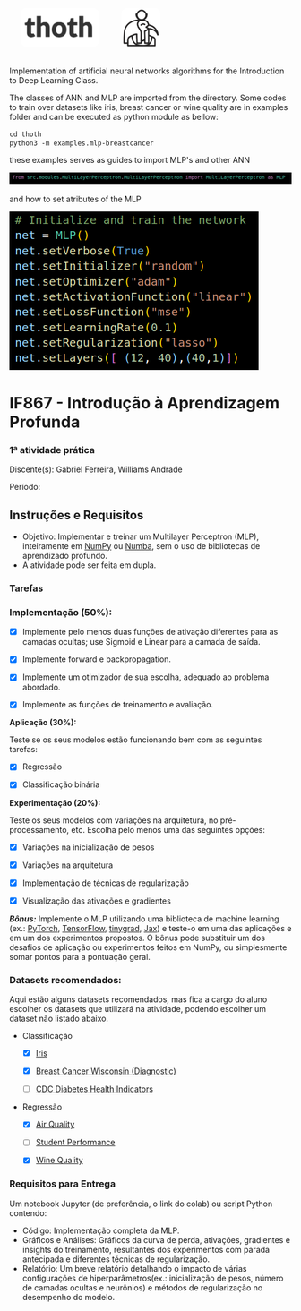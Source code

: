 

<div style="display:flex;flex-direction:row">
    <img src="https://github.com/gabriel-ferreira-da-silva/thoth/blob/test-cases/docs/thoth.png?raw=true" alt="Description" style="margin: 20px; width:140px; border-radius: 10px ;height: 70px; box-shadow: 5px 5px 10px \#888;">
    <img src="https://github.com/gabriel-ferreira-da-silva/thoth/blob/test-cases/docs/logo.png?raw=true" alt="Description" style="margin: 20px; width:70px; border-radius: 10px ;height: 70px; box-shadow: 5px 5px 10px \#888;">
</div>

Implementation of artificial neural networks algorithms for the Introduction to Deep Learning Class.

The classes of ANN and MLP are imported from the directory. Some codes to train over datasets like iris, breast cancer or wine quality are in examples folder and can be executed as python module as bellow: 

```
cd thoth
python3 -m examples.mlp-breastcancer
```

these examples serves as guides to import MLP's and other ANN

![image-20250114100939466](https://github.com/gabriel-ferreira-da-silva/thoth/blob/test-cases/docs/Screenshot%20from%202025-01-14%2010-08-00.png?raw=true)

and how to set atributes of the MLP

![image-20250114101100555](https://github.com/gabriel-ferreira-da-silva/thoth/blob/test-cases/docs/Screenshot%20from%202025-01-14%2010-10-54.png?raw=true)

# IF867 - Introdução à Aprendizagem Profunda

### 1ª atividade prática

Discente(s): Gabriel Ferreira, Williams Andrade

Período:

## Instruções e Requisitos
- Objetivo: Implementar e treinar um Multilayer Perceptron (MLP), inteiramente em [NumPy](https://numpy.org/doc/stable/) ou [Numba](https://numba.readthedocs.io/en/stable/index.html), sem o uso de bibliotecas de aprendizado profundo.
- A atividade pode ser feita em dupla.

### Tarefas

### Implementação (50%):

- [x] Implemente pelo menos duas funções de ativação diferentes para as camadas ocultas; use Sigmoid e Linear para a camada de saída.

- [x] Implemente forward e backpropagation.

- [x] Implemente um otimizador de sua escolha, adequado ao problema abordado.

- [x] Implemente as funções de treinamento e avaliação.

__Aplicação (30%):__

  Teste se os seus modelos estão funcionando bem com as seguintes tarefas:
- [x] Regressão

- [x] Classificação binária

__Experimentação (20%):__

  Teste os seus modelos com variações na arquitetura, no pré-processamento, etc. Escolha pelo menos uma das seguintes opções:
- [x] Variações na inicialização de pesos

- [x] Variações na arquitetura

- [x] Implementação de técnicas de regularização

- [x] Visualização das ativações e gradientes

***Bônus:*** Implemente o MLP utilizando uma biblioteca de machine learning (ex.: [PyTorch](https://pytorch.org/), [TensorFlow](https://www.tensorflow.org/?hl=pt-br), [tinygrad](https://docs.tinygrad.org/), [Jax](https://jax.readthedocs.io/en/latest/quickstart.html)) e teste-o em uma das aplicações e em um dos experimentos propostos. O bônus pode substituir um dos desafios de aplicação ou experimentos feitos em NumPy, ou simplesmente somar pontos para a pontuação geral.

### Datasets recomendados:
Aqui estão alguns datasets recomendados, mas fica a cargo do aluno escolher os datasets que utilizará na atividade, podendo escolher um dataset não listado abaixo.
- Classificação

  - [X] [Iris](https://archive.ics.uci.edu/dataset/53/iris)

  - [X] [Breast Cancer Wisconsin (Diagnostic)](https://archive.ics.uci.edu/dataset/17/breast+cancer+wisconsin+diagnostic)

  - [ ] [CDC Diabetes Health Indicators](https://archive.ics.uci.edu/dataset/891/cdc+diabetes+health+indicators)

- Regressão

  - [X] [Air Quality](https://archive.ics.uci.edu/dataset/360/air+quality)
  
  - [ ] [Student Performance](https://archive.ics.uci.edu/dataset/320/student+performance)
  
  - [X] [Wine Quality](https://archive.ics.uci.edu/dataset/186/wine+quality)

### Requisitos para Entrega

Um notebook Jupyter (de preferência, o link do colab) ou script Python contendo:

- Código: Implementação completa da MLP.
- Gráficos e Análises: Gráficos da curva de perda, ativações, gradientes e insights do treinamento, resultantes dos experimentos com parada antecipada e diferentes técnicas de regularização.
- Relatório: Um breve relatório detalhando o impacto de várias configurações de hiperparâmetros(ex.: inicialização de pesos, número de camadas ocultas e neurônios) e métodos de regularização no desempenho do modelo.



